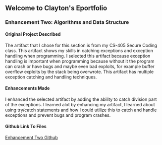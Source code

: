 ## Welcome to Clayton's Eportfolio

### Enhancement Two: Algorithms and Data Structure

#### Original Project Described
The artifact that I chose for this section is from my CS-405 Secure Coding class. This artifact shows my skills in catching exceptions and exception handling when programming. I selected this artifact because exception handling is important when programming because without it the program can crash or have bugs and maybe even bad exploits, for example buffer overflow exploits by the stack being overwrote. This artifact has multiple exception catching and handling techniques.

#### Enhancements Made
I enhanced the selected artifact by adding the ability to catch division part of the exceptions. I learned alot by enhancing my artifact, I learned about using try/catch statements and how I could utilize this to catch and handle exceptions and prevent bugs and program crashes.

#### Github Link To Files
[Enhancement Two Github](https://github.com/claytonmx1/Enhancementtwo)

